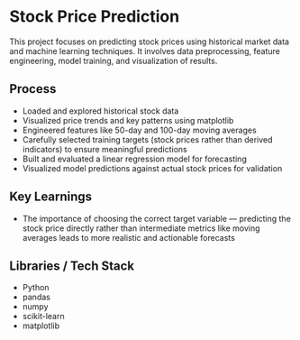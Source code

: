 # Stock Price Prediction  

This project focuses on predicting stock prices using historical market data and machine learning techniques. 
It involves data preprocessing, feature engineering, model training, and visualization of results.  

## Process  
- Loaded and explored historical stock data  
- Visualized price trends and key patterns using matplotlib  
- Engineered features like 50-day and 100-day moving averages  
- Carefully selected training targets (stock prices rather than derived indicators) to ensure meaningful predictions  
- Built and evaluated a linear regression model for forecasting  
- Visualized model predictions against actual stock prices for validation  

## Key Learnings  
- The importance of choosing the correct target variable — predicting the stock price directly rather than intermediate metrics like moving averages leads to more realistic and actionable forecasts  

## Libraries / Tech Stack  
- Python  
- pandas  
- numpy  
- scikit-learn  
- matplotlib  
